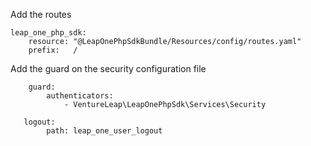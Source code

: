 Add the routes
    
    leap_one_php_sdk:
        resource: "@LeapOnePhpSdkBundle/Resources/config/routes.yaml"
        prefix:   /


Add the guard on the security configuration file

        guard:
            authenticators:
                - VentureLeap\LeapOnePhpSdk\Services\Security
                
       logout:
            path: leap_one_user_logout